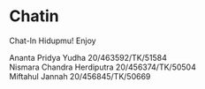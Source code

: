 # Chatin
Chat-In Hidupmu!
Enjoy

Ananta Pridya Yudha 20/463592/TK/51584<br>
Nismara Chandra Herdiputra 20/456374/TK/50504<br>
Miftahul Jannah 20/456845/TK/50669<br>


